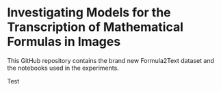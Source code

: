 # Investigating Models for the Transcription of Mathematical Formulas in Images
This GitHub repository contains the brand new Formula2Text dataset and the notebooks used in the experiments.

Test

